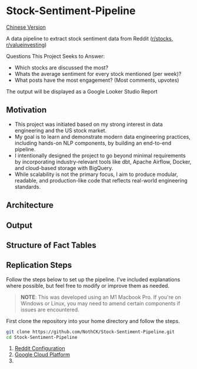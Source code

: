 # Stock-Sentiment-Pipeline
[Chinese Version](instructions/chinese-version.md)

A data pipeline to extract stock sentiment data from Reddit ([r/stocks](https://www.reddit.com/r/stocks/), [r/valueinvesting](https://www.reddit.com/r/valueinvesting/))

Questions This Project Seeks to Answer:
- Which stocks are discussed the most?
- Whats the average sentiment for every stock mentioned (per week)?
- What posts have the most engagement? (Most comments, upvotes)

The output will be displayed as a Google Looker Studio Report

## Motivation
- This project was initiated based on my strong interest in data engineering and the US stock market.
- My goal is to learn and demonstrate modern data engineering practices, including hands-on NLP components, by building an end-to-end pipeline.
- I intentionally designed the project to go beyond minimal requirements by incorporating industry-relevant tools like dbt, Apache Airflow, Docker, and cloud-based storage with BigQuery.
- While scalability is not the primary focus, I aim to produce modular, readable, and production-like code that reflects real-world engineering standards.

## Architecture

## Output

## Structure of Fact Tables

## Replication Steps
Follow the steps below to set up the pipeline. I've included explanations where possible, but feel free to modify or improve them as needed.
> **NOTE**: This was developed using an M1 Macbook Pro. If you're on Windows or Linux, you may need to amend certain components if issues are encountered.

First clone the repository into your home directory and follow the steps.
```bash
git clone https://github.com/NothCK/Stock-Sentiment-Pipeline.git
cd Stock-Sentiment-Pipeline
```

1. [Reddit Configuration](instructions/Reddit.md)
2. [Google Cloud Platform](instructions/google_cloud.md)
3. 